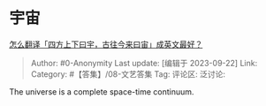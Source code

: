 # 宇宙
[怎么翻译「四方上下曰宇，古往今来曰宙」成英文最好？](https://www.zhihu.com/question/621841468/answer/3221444635)

> Author: #0-Anonymity
> Last update: [编辑于 2023-09-22]
> Link:
> Category:  #【答集】/08-文艺答集 
> Tag:
> 评论区:
> 泛讨论:

The universe is a complete space-time continuum.